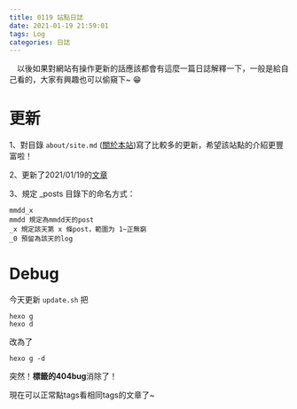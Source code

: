 ```yaml
---
title: 0119 站點日誌
date: 2021-01-19 21:59:01
tags: Log
categories: 日誌
---
```

&emsp;以後如果對網站有操作更新的話應該都會有這麼一篇日誌解釋一下，一般是給自己看的，大家有興趣也可以偷窺下~ 😁

# 更新

1、對目錄 `about/site.md` ([關於本站](https://yyyyyyounger.github.io/about/site.html))寫了比較多的更新，希望該站點的介紹更豐富啦！

2、更新了2021/01/19的[文章](https://yyyyyyounger.github.io/2021/01/19/0119_1/)

3、規定 _posts 目錄下的命名方式：

    mmdd_x
    mmdd 規定為mmdd天的post
    _x 規定該天第 x 條post，範圍为 1~正無窮
    _0 預留為該天的log

# Debug

今天更新 `update.sh` 把

    hexo g
    hexo d

改為了

    hexo g -d

突然！**標籤的404bug**消除了！

現在可以正常點tags看相同tags的文章了~
